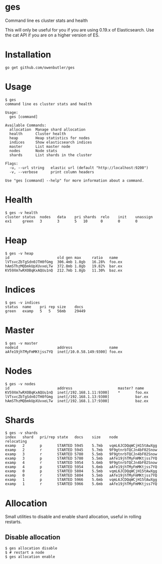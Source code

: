 # ges

Command line es cluster stats and health

This will only be useful for you if you are using 0.19.x of Elasticsearch.  Use the cat API if you are on a higher version of ES.

# Installation

    go get github.com/owenbutler/ges

# Usage

    $ ges
    command line es cluster stats and health

    Usage:
      ges [command]

    Available Commands:
      allocation  Manage shard allocation
      health      Cluster health
      heap        Heap statistics for nodes
      indices     Show elasticsearch indices
      master      List master node
      nodes       Node stats
      shards      List shards in the cluster 

    Flags:
      -u, --url string   elastic url (default "http://localhost:9200")
      -v, --verbose      print column headers

    Use "ges [command] --help" for more information about a command.

# Health

    $ ges -v health
    cluster	status	nodes	data	pri	shards	relo	init	unassign
    ex1   	green 	3    	3   	5  	10    	0   	0   	0

# Heap

    $ ges -v heap
    id                    	old gen	max  	ratio 	name
    lVTsvcZbTgSdn0JTH0fGmg	306.4mb	1.8gb	16.28%	foo.ex
    hAmSThzMQbmkUpXUvxeLTw	372.8mb	1.8gb	19.82%	bar.ex
    KV59Xm7wRXOBqKxAQUu1nQ	212.7mb	1.8gb	11.30%	baz.ex

# Indices

    $ ges -v indices
    status	name 	pri	rep	size	docs
    green 	examp	5  	5  	56mb	29449

# Master

    $ ges -v master
    nodeid                	address                	name
    aAfe19jhTMyFmMKtjss7YQ	inet[/10.0.58.149:9300]	foo.ex

# Nodes

    $ ges -v nodes
    id                    	address                    	master?	name
    KV59Xm7wRXOBqKxAQUu1nQ	inet[/192.168.1.11:9300]	*      	foo.ex
    lVTsvcZbTgSdn0JTH0fGmg	inet[/192.168.1.13:9300]	       	bar.ex
    hAmSThzMQbmkUpXUvxeLTw	inet[/192.168.1.17:9300]	       	baz.ex


# Shards

    $ ges -v shards
    index	shard	pri/rep	state  	docs	size 	node                  	relocating
    examp	2    	p      	STARTED	5945	5.7mb	vqmL6JCDQqWCjH15tAwXgg	          
    examp	2    	r      	STARTED	5945	5.7mb	9F9gtnrbTQCJn4bF02Snow	          
    examp	3    	r      	STARTED	5780	5.5mb	9F9gtnrbTQCJn4bF02Snow	          
    examp	3    	p      	STARTED	5780	5.5mb	aAfe19jhTMyFmMKtjss7YQ	          
    examp	4    	r      	STARTED	5954	5.6mb	9F9gtnrbTQCJn4bF02Snow	          
    examp	4    	p      	STARTED	5954	5.6mb	aAfe19jhTMyFmMKtjss7YQ	          
    examp	0    	p      	STARTED	5804	5.5mb	vqmL6JCDQqWCjH15tAwXgg	          
    examp	0    	r      	STARTED	5804	5.5mb	aAfe19jhTMyFmMKtjss7YQ	          
    examp	1    	p      	STARTED	5966	5.6mb	vqmL6JCDQqWCjH15tAwXgg	          
    examp	1    	r      	STARTED	5966	5.6mb	aAfe19jhTMyFmMKtjss7YQ

# Allocation

Small utilities to disable and enable shard allocation, useful in rolling restarts.

## Disable allocation

    $ ges allocation disable
    $ # restart a node
    $ ges allocation enable
